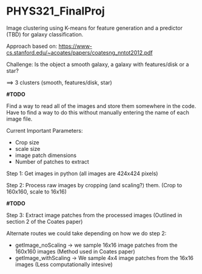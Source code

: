 # PHYS321_FinalProj

Image clustering using K-means for feature generation and a predictor (TBD) for galaxy classification. 

Approach based on:
https://www-cs.stanford.edu/~acoates/papers/coatesng_nntot2012.pdf

Challenge: Is the object a smooth galaxy, a galaxy with features/disk or a star?

==> 3 clusters (smooth, features/disk, star)

**#TODO**

Find a way to read all of the images and store them somewhere in the code. Have to find a way to do this without manually entering the name of each image file. 

Current Important Parameters:
- Crop size 
- scale size
- image patch dimensions
- Number of patches to extract

Step 1: Get images in python (all images are 424x424 pixels)

Step 2: Process raw images by cropping (and scaling?) them. (Crop to 160x160, scale to 16x16)

**#TODO**

Step 3: Extract image patches from the processed images (Outlined in section 2 of the Coates paper)

  Alternate routes we could take depending on how we do step 2:
  - getImage_noScaling -> we sample 16x16 image patches from the 160x160 images (Method used in Coates paper)
  - getImage_withScaling -> We sample 4x4 image patches from the 16x16 images (Less computationally intesive)
  
  
